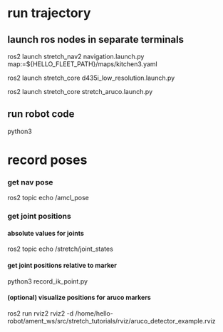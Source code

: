 # run trajectory

## launch ros nodes in separate terminals

ros2 launch stretch_nav2 navigation.launch.py map:=${HELLO_FLEET_PATH}/maps/kitchen3.yaml

ros2 launch stretch_core d435i_low_resolution.launch.py

ros2 launch stretch_core stretch_aruco.launch.py


## run robot code
python3 <filename>



# record poses

### get nav pose

ros2 topic echo /amcl_pose


### get joint positions

#### absolute values for joints
ros2 topic echo /stretch/joint_states

#### get joint positions relative to marker
python3 record_ik_point.py

#### (optional) visualize positions for aruco markers
ros2 run rviz2 rviz2 -d /home/hello-robot/ament_ws/src/stretch_tutorials/rviz/aruco_detector_example.rviz
